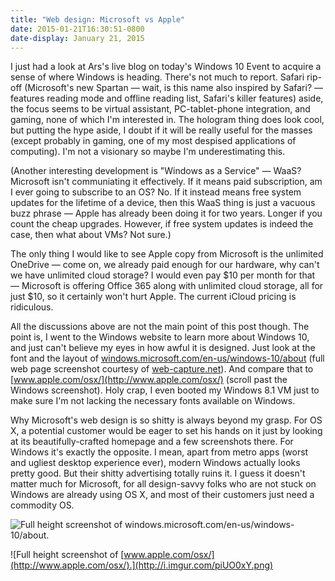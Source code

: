 ```yaml
---
title: "Web design: Microsoft vs Apple"
date: 2015-01-21T16:30:51-0800
date-display: January 21, 2015
---
```

I just had a look at Ars's live blog on today's Windows 10 Event to acquire a sense of where Windows is heading. There's not much to report. Safari rip-off (Microsoft's new Spartan — wait, is this name also inspired by Safari? — features reading mode and offline reading list, Safari's killer features) aside, the focus seems to be virtual assistant, PC-tablet-phone integration, and gaming, none of which I'm interested in. The hologram thing does look cool, but putting the hype aside, I doubt if it will be really useful for the masses (except probably in gaming, one of my most despised applications of computing). I'm not a visionary so maybe I'm underestimating this.

(Another interesting development is "Windows as a Service" — WaaS? Microsoft isn't communiating it effectively. If it means paid subscription, am I ever going to subscribe to an OS? No. If it instead means free system updates for the lifetime of a device, then this WaaS thing is just a vacuous buzz phrase — Apple has already been doing it for two years. Longer if you count the cheap upgrades. However, if free system updates is indeed the case, then what about VMs? Not sure.)

The only thing I would like to see Apple copy from Microsoft is the unlimited OneDrive — come on, we already paid enough for our hardware, why can't we have unlimited cloud storage? I would even pay $10 per month for that — Microsoft is offering Office 365 along with unlimited cloud storage, all for just $10, so it certainly won't hurt Apple. The current iCloud pricing is ridiculous.

All the discussions above are not the main point of this post though. The point is, I went to the Windows website to learn more about Windows 10, and just can't believe my eyes in how awful it is designed. Just look at the font and the layout of [windows.microsoft.com/en-us/windows-10/about](http://windows.microsoft.com/en-us/windows-10/about) (full web page screenshot courtesy of [web-capture.net](http://web-capture.net)). And compare that to [www.apple.com/osx/](http://www.apple.com/osx/) (scroll past the Windows screenshot). Holy crap, I even booted my Windows 8.1 VM just to make sure I'm not lacking the necessary fonts available on Windows.

Why Microsoft's web design is so shitty is always beyond my grasp. For OS X, a potential customer would be eager to set his hands on it just by looking at its beautifully-crafted homepage and a few screenshots there. For Windows it's exactly the opposite. I mean, apart from metro apps (worst and ugliest desktop experience ever), modern Windows actually looks pretty good. But their shitty advertising totally ruins it. I guess it doesn't matter much for Microsoft, for all design-savvy folks who are not stuck on Windows are already using OS X, and most of their customers just need a commodity OS.

![Full height screenshot of [windows.microsoft.com/en-us/windows-10/about](http://windows.microsoft.com/en-us/windows-10/about).](http://i.imgur.com/0eIt4SR.png)

![Full height screenshot of [www.apple.com/osx/](http://www.apple.com/osx/).](http://i.imgur.com/piUO0xY.png)
